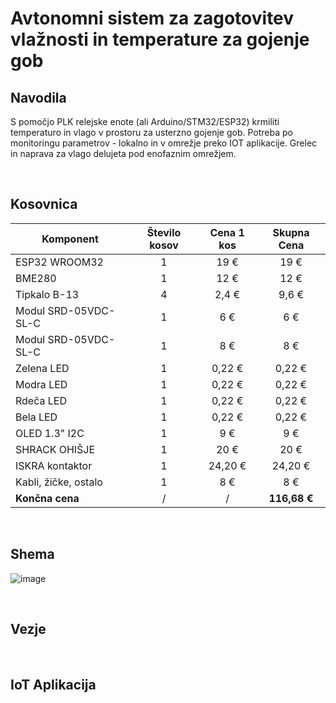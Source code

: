 # Avtonomni sistem za zagotovitev vlažnosti in temperature za gojenje gob
## Navodila
S pomočjo PLK relejske enote (ali Arduino/STM32/ESP32) krmiliti temperaturo in vlago v prostoru za usterzno gojenje gob. Potreba po monitoringu parametrov - lokalno in v omrežje preko IOT aplikacije. Grelec in naprava za vlago delujeta pod enofaznim omrežjem.

<br />

## Kosovnica
|Komponent              |Število kosov|Cena 1 kos   | Skupna Cena |
|-----------------------|:-----------:|:-----------:|:-----------:|
|ESP32 WROOM32          |1            |19 €         |19 €         |
|BME280                 |1            |12 €         |12 €         |
|Tipkalo B-13           |4            |2,4 €        |9,6 €        |
|Modul SRD-05VDC-SL-C   |1            |6 €          |6 €          |
|Modul SRD-05VDC-SL-C   |1            |8 €          |8 €          |
|Zelena LED             |1            |0,22 €       |0,22 €       |
|Modra LED              |1            |0,22 €       |0,22 €       |
|Rdeča LED              |1            |0,22 €       |0,22 €       |
|Bela LED               |1            |0,22 €       |0,22 €       |
|OLED 1.3" I2C          |1            |9 €          |9 €          |
|SHRACK OHIŠJE          |1            |20 €         |20 €         |
|ISKRA kontaktor        |1            |24,20 €      |24,20 €      |
|Kabli, žičke, ostalo   |1            |8 €          |8 €          |
|**Končna cena**        |      /      |      /      |**116,68  €**|
                                    
<br />

## Shema
![image](https://github.com/Snicl/Maturitetna_naloga/assets/123487347/95098d69-7481-4160-be94-795675b40bca)


<br />

## Vezje


<br />

## IoT Aplikacija 


